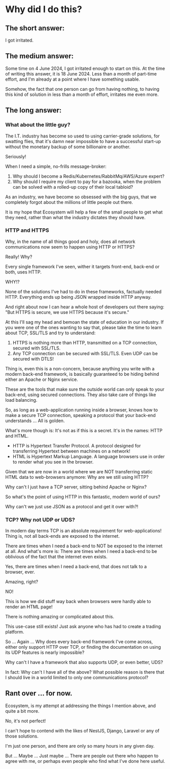 # Why did I do this?

## The short answer:
I got irritated.

## The medium answer:
Some time on 4 June 2024, I got irritated enough to start on this. At the time of writing this answer, it is 18 June 2024.
Less than a month of part-time effort, and I'm already at a point where I have something usable.

Somehow, the fact that one person can go from having nothing, to having this kind of solution in less than a month of effort, irritates me even more.

## The long answer:
### What about the little guy?
The I.T. industry has become so used to using carrier-grade solutions, for swatting flies, that it's damn near impossible to have a successful start-up without the monetary backup of some billionaire or another.

Seriously!

When I need a simple, no-frills message-broker:
1. Why should I become a Redis/Kubernetes/RabbitMq/AWS/Azure expert?
1. Why should I require my client to pay for a bazooka, when the problem can be solved with a rolled-up copy of their local tabloid?

As an industry, we have become so obsessed with the big guys, that we completely forgot about the millions of little people out there.

It is my hope that Ecosystem will help a few of the small people to get what they need, rather than what the industry dictates they should have.

### HTTP and HTTPS
Why, in the name of all things good and holy, does all network communications now seem to happen using HTTP or HTTPS?

Really! Why?

Every single framework I've seen, wither it targets front-end, back-end or both, uses HTTP.

WHY!?

None of the solutions I've had to do in these frameworks, factually needed HTTP. Everything ends up being JSON wrapped inside HTTP anyway.

And right about now I can hear a whole host of developers out there saying: "But HTTPS is secure, we use HTTPS because it's secure."

At this I'll sag my head and bemoan the state of education in our industry. If you were one of the ones wanting to say that, please take the time to learn about TCP, SSL/TLS and try to understand:

1. HTTPS is nothing more than HTTP, transmitted on a TCP connection, secured with SSL/TLS.
1. Any TCP connection can be secured with SSL/TLS. Even UDP can be secured with DTLS!

Thing is, even this is a non-concern, because anything you write with a modern back-end framework, is basically guaranteed to be hiding behind either an Apache or Nginx service.

These are the tools that make sure the outside world can only speak to your back-end, using secured connections.
They also take care of things like load balancing.

So, as long as a web-application running inside a browser, knows how to make a secure TCP connection, speaking a protocol that your back-end understands ... All is golden.

What's more though is: It's not as if this is a secret. It's in the names: HTTP and HTML.

- HTTP is Hypertext Transfer Protocol. A protocol designed for transferring Hypertext between machines on a network!
- HTML is Hypertext Markup Language. A language browsers use in order to render what you see in the browser.

Given that we are now in a world where we are NOT transferring static HTML data to web-browsers anymore: Why are we still using HTTP?

Why can't I just have a TCP server, sitting behind Apache or Nginx?

So what's the point of using HTTP in this fantastic, modern world of ours?

Why can't we just use JSON as a protocol and get it over with?!

### TCP? Why not UDP or UDS?
In modern day terms TCP is an absolute requirement for web-applications! Thing is, not all back-ends are exposed to the internet.

There are times when I need a back-end to NOT be exposed to the internet at all. And what's more is: There are times when I need a back-end to be oblivious of the fact that the internet even exists.

Yes, there are times when I need a back-end, that does not talk to a browser, ever.

Amazing, right?

NO!

This is how we did stuff way back when browsers were hardly able to render an HTML page!

There is nothing amazing or complicated about this.

This use-case still exists! Just ask anyone who has had to create a trading platform.

So ... Again ... Why does every back-end framework I've come across, either only support HTTP over TCP, or finding the documentation on using its UDP features is nearly impossible?

Why can't I have a framework that also supports UDP, or even better, UDS?

In fact: Why can't I have all of the above? What possible reason is there that I should live in a world limited to only one communications protocol?

## Rant over ... for now.
Ecosystem, is my attempt at addressing the things I mention above, and quite a bit more.

No, it's not perfect!

I can't hope to contend with the likes of NestJS, Django, Laravel or any of those solutions.

I'm just one person, and there are only so many hours in any given day.

But ... Maybe ... Just maybe ... There are people out there who happen to agree with me, or perhaps even people who find what I've done here useful.
